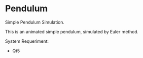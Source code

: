 # Pendulum
Simple Pendulum Simulation.

This is an animated simple pendulum, simulated by Euler method.

System Requeriment:

- Qt5